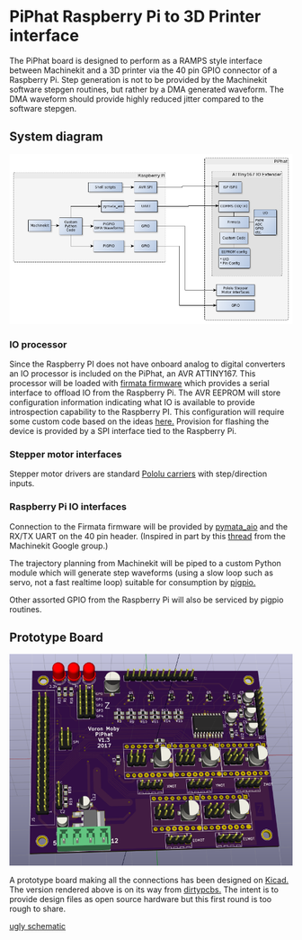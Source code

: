 # PiPhat Raspberry Pi to 3D Printer interface

The PiPhat board is designed to perform as a RAMPS style interface between Machinekit and a 3D printer via the 40 pin GPIO connector of a Raspberry Pi. Step generation is not to be provided by the Machinekit software stepgen routines, but rather by a DMA generated waveform. The DMA waveform should provide highly reduced jitter compared to the software stepgen.

## System diagram

![diagram](system.png)

### IO processor

Since the Raspberry PI does not have onboard analog to digital converters an IO processor is included on the PiPhat, an AVR ATTINY167. This processor will be loaded with [firmata firmware](https://github.com/firmata/arduino) which provides a serial interface to offload IO from the Raspberry Pi. The AVR EEPROM will store configuration information indicating what IO is available to provide introspection capability to the Raspberry PI. This configuration will require some custom code based on the ideas [here.](https://arduino.stackexchange.com/questions/28971/can-you-save-data-to-eeprom-using-firmata)  Provision for flashing the device is provided by a SPI interface tied to the Raspberry Pi.

### Stepper motor interfaces

Stepper motor drivers are standard [Pololu carriers](https://www.pololu.com/category/120/stepper-motor-drivers) with step/direction inputs. 

### Raspberry Pi IO interfaces

Connection to the Firmata firmware will be provided by [pymata_aio](https://github.com/MrYsLab/pymata-aio/wiki) and the RX/TX UART on the 40 pin header. (Inspired in part by this [thread](https://groups.google.com/forum/#!searchin/machinekit/protobuf|sort:relevance/machinekit/mghEXsQ_s_U/8KuVaWzAzvoJ) from the Machinekit Google group.)

The trajectory planning from Machinekit will be piped to a custom Python module which will generate step waveforms (using a slow loop such as servo, not a fast realtime loop) suitable for consumption by [pigpio.](http://abyz.co.uk/rpi/pigpio/)

Other assorted GPIO from the Raspberry Pi will also be serviced by pigpio routines.

## Prototype Board

![pcb_render](pcb_render.png)

A prototype board making all the connections has been designed on [Kicad.](http://kicad-pcb.org/) The version rendered above is on its way from [dirtypcbs.](http://dirtypcbs.com/store/pcbs/about) The intent is to provide design files as open source hardware but this first round is too rough to share.

[ugly schematic](schematic.pdf)

